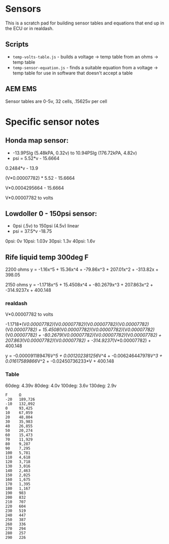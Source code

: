 # Sensors

This is a scratch pad for building sensor tables and equations that end up in the ECU or in realdash.

## Scripts

* `temp-volts-table.js` - builds a voltage -> temp table from an ohms -> temp table
* `temp-sensor-equation.js` - finds a suitable equation from a voltage -> temp table for use in software that doesn't accept a table

## AEM EMS

Sensor tables are 0-5v, 32 cells, .15625v per cell

# Specific sensor notes

## Honda map sensor:

* -13.9PSIg (5.48kPA, 0.32v) to 10.94PSIg (176.72kPA, 4.82v)
* psi = 5.52*v - 15.6664

0.2484*v - 13.9

(V*0.00007782) * 5.52 - 15.6664

V*0.0004295664 - 15.6664

V*0.00007782 to volts


## Lowdoller 0 - 150psi sensor:

* 0psi (.5v) to 150psi (4.5v) linear
* psi = 37.5*v -18.75

0psi: 0v
10psi: 1.03v
30psi: 1.3v
40psi: 1.6v

## Rife liquid temp 300deg F

2200 ohms
y = -1.16x^5 + 15.36x^4 + -79.86x^3 + 207.01x^2 + -313.82x + 398.05

2150 ohms
y = -1.1718x^5 + 15.4508x^4 + -80.2679x^3 + 207.863x^2 + -314.9237x + 400.148

### realdash

V*0.00007782 to volts

-1.1718*(V*0.00007782)*(V*0.00007782)*(V*0.00007782)*(V*0.00007782)*(V*0.00007782) + 15.4508*(V*0.00007782)*(V*0.00007782)*(V*0.00007782)*(V*0.00007782) + -80.2679*(V*0.00007782)*(V*0.00007782)*(V*0.00007782) + 207.863*(V*0.00007782)*(V*0.00007782) + -314.9237*(V*0.00007782) + 400.148

y = -0.000091189476*V^5 + 0.001202381256*V^4 + -0.006246447978*V^3 + 0.01617589866*V^2 + -0.02450736233*V + 400.148

### Table

60deg: 4.39v
80deg: 4.0v
100deg: 3.6v
130deg: 2.9v

```
F     Ω
-20   189,726
-10   132,092
0     93,425
10    67,059
20    48,804
30    35,983
40    26,855
50    20,274
60    15,473
70    11,929
80    9,287
90    7,295
100   5,781
110   4,618
120   3,718
130   3,016
140   2,463
150   2,025
160   1,675
170   1,395
180   1,167
190   983
200   832
210   707
220   604
230   519
240   447
250   387
260   336
270   294
280   257
290   226
```
